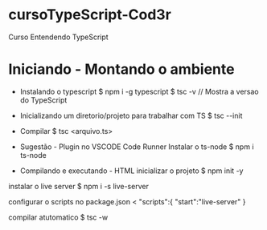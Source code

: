 # cursoTypeScript-Cod3r
Curso Entendendo TypeScript

# Iniciando - Montando o ambiente
- Instalando o typescript
$ npm i -g typescript
$ tsc -v // Mostra a versao do TypeScript

- Inicializando um diretorio/projeto para trabalhar com TS
$ tsc --init

- Compilar 
$ tsc <arquivo.ts> 

- Sugestão - Plugin no VSCODE 
Code Runner 
Instalar o ts-node
$ npm i ts-node

- Compilando e executando - HTML
inicializar o projeto
$ npm init -y

instalar o live server 
$ npm i -s live-server

configurar o scripts no package.json
<
"scripts":{
  "start":"live-server"
}

compilar atutomatico
$ tsc -w

